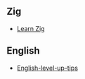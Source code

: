 ## Zig
- [Learn Zig](https://learnzig.nvimer.org/)

## English
- [English-level-up-tips](https://byoungd.github.io/English-level-up-tips/#/)
